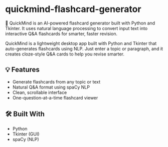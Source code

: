 # quickmind-flashcard-generator
🧠 QuickMind is an AI-powered flashcard generator built with Python and Tkinter. It uses natural language processing to convert input text into interactive Q&amp;A flashcards for smarter, faster revision.



QuickMind is a lightweight desktop app built with Python and Tkinter that auto-generates flashcards using NLP. Just enter a topic or paragraph, and it creates cloze-style Q&A cards to help you revise smarter.

## 💡 Features
- Generate flashcards from any topic or text
- Natural Q&A format using spaCy NLP
- Clean, scrollable interface
- One-question-at-a-time flashcard viewer

## 🛠️ Built With
- Python
- Tkinter (GUI)
- spaCy (NLP)



